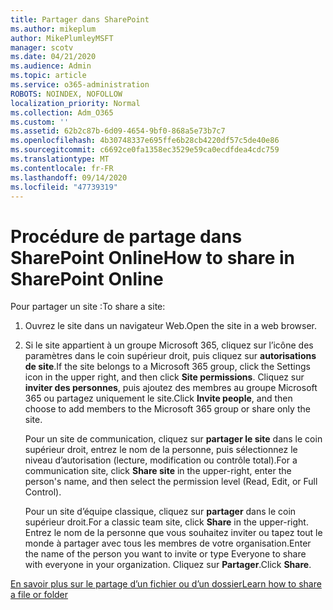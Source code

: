 ```yaml
---
title: Partager dans SharePoint
ms.author: mikeplum
author: MikePlumleyMSFT
manager: scotv
ms.date: 04/21/2020
ms.audience: Admin
ms.topic: article
ms.service: o365-administration
ROBOTS: NOINDEX, NOFOLLOW
localization_priority: Normal
ms.collection: Adm_O365
ms.custom: ''
ms.assetid: 62b2c87b-6d09-4654-9bf0-868a5e73b7c7
ms.openlocfilehash: 4b30748337e695ffe6b28cb4220df57c5de40e86
ms.sourcegitcommit: c6692ce0fa1358ec3529e59ca0ecdfdea4cdc759
ms.translationtype: MT
ms.contentlocale: fr-FR
ms.lasthandoff: 09/14/2020
ms.locfileid: "47739319"
---
```

# <a name="how-to-share-in-sharepoint-online"></a><span data-ttu-id="89a37-102">Procédure de partage dans SharePoint Online</span><span class="sxs-lookup"><span data-stu-id="89a37-102">How to share in SharePoint Online</span></span>

<span data-ttu-id="89a37-103">Pour partager un site :</span><span class="sxs-lookup"><span data-stu-id="89a37-103">To share a site:</span></span>
  
1. <span data-ttu-id="89a37-104">Ouvrez le site dans un navigateur Web.</span><span class="sxs-lookup"><span data-stu-id="89a37-104">Open the site in a web browser.</span></span>
    
2. <span data-ttu-id="89a37-105">Si le site appartient à un groupe Microsoft 365, cliquez sur l’icône des paramètres dans le coin supérieur droit, puis cliquez sur **autorisations de site**.</span><span class="sxs-lookup"><span data-stu-id="89a37-105">If the site belongs to a Microsoft 365 group, click the Settings icon in the upper right, and then click **Site permissions**.</span></span> <span data-ttu-id="89a37-106">Cliquez sur **inviter des personnes**, puis ajoutez des membres au groupe Microsoft 365 ou partagez uniquement le site.</span><span class="sxs-lookup"><span data-stu-id="89a37-106">Click **Invite people**, and then choose to add members to the Microsoft 365 group or share only the site.</span></span> 
    
    <span data-ttu-id="89a37-107">Pour un site de communication, cliquez sur **partager le site** dans le coin supérieur droit, entrez le nom de la personne, puis sélectionnez le niveau d’autorisation (lecture, modification ou contrôle total).</span><span class="sxs-lookup"><span data-stu-id="89a37-107">For a communication site, click **Share site** in the upper-right, enter the person's name, and then select the permission level (Read, Edit, or Full Control).</span></span> 
    
    <span data-ttu-id="89a37-108">Pour un site d’équipe classique, cliquez sur **partager** dans le coin supérieur droit.</span><span class="sxs-lookup"><span data-stu-id="89a37-108">For a classic team site, click **Share** in the upper-right.</span></span> <span data-ttu-id="89a37-109">Entrez le nom de la personne que vous souhaitez inviter ou tapez tout le monde à partager avec tous les membres de votre organisation.</span><span class="sxs-lookup"><span data-stu-id="89a37-109">Enter the name of the person you want to invite or type Everyone to share with everyone in your organization.</span></span> <span data-ttu-id="89a37-110">Cliquez sur **Partager**.</span><span class="sxs-lookup"><span data-stu-id="89a37-110">Click **Share**.</span></span>
    
[<span data-ttu-id="89a37-111">En savoir plus sur le partage d’un fichier ou d’un dossier</span><span class="sxs-lookup"><span data-stu-id="89a37-111">Learn how to share a file or folder</span></span>](https://go.microsoft.com/fwlink/?linkid=511430)
  

